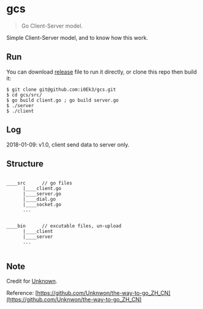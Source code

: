 # gcs

> Go Client-Server model.

Simple Client-Server model, and to know how this work.   


## Run

You can download [release](https://github.com/i0Ek3/gcs/releases) file to run it directly, or clone this repo then build it:

```Shell
$ git clone git@github.com:i0Ek3/gcs.git
$ cd gcs/src/
$ go build client.go ; go build server.go
$ ./server
$ ./client
```


## Log

2018-01-09: v1.0, client send data to server only.





## Structure

```Shell

____src      // go files
      |____client.go
      |____server.go
      |____dial.go
      |____socket.go
      ...
      

____bin      // excutable files, un-upload
      |____client
      |____server
      ...


```


## Note

Credit for [Unknown](https://github.com/Unknwon).

Reference: [https://github.com/Unknwon/the-way-to-go_ZH_CN](https://github.com/Unknwon/the-way-to-go_ZH_CN)




